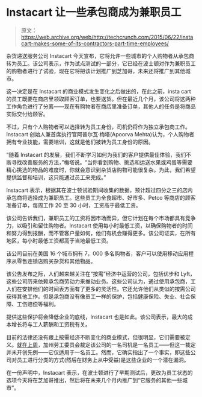 # Instacart 让一些承包商成为兼职员工

> 原文：<https://web.archive.org/web/http://techcrunch.com/2015/06/22/instacart-makes-some-of-its-contractors-part-time-employees/>

杂货递送服务公司 Instacart 今天宣布，它将允许一些城市的个人购物者从承包商转为员工。该公司表示，作为试点测试的一部分，它已经在波士顿对作为兼职员工的购物者进行了试验，现在它将把该计划推广到芝加哥，未来还将推广到其他城市。

这一决定是在 Instacart 的商业模式发生变化之后做出的，在此之前，insta cart 的员工既要在商店里领取顾客订单，也要送货。但在最近几个月，该公司将这两种工作角色进行了分离——现在有购物者在商店里准备订单，其他人的任务是将商品实际交付给顾客。

不过，只有个人购物者可以选择转为员工身份，司机仍将作为独立承包商工作。Instacart 创始人兼首席执行官阿普尔瓦·梅塔(Apoorva Mehta)认为，个人购物者拥有专业技能，需要培训，这就是他们被转为员工身份的原因。

“随着 Instacart 的发展，我们不断学习如何为我们的客户提供最佳体验，我们不断寻找改善服务的方法，”梅塔说。“当你看到购物、挑选和运送水果或鸡蛋等需要精心挑选的物品的难度时，你就会意识到杂货店购物可能很复杂。为此，我们希望提供监督和培训，这只能通过员工来完成。”

Instacart 表示，根据其在波士顿试验期间收集的数据，预计超过四分之三的店内承包商将选择成为兼职员工。这些员工为全食超市、好市多、Petco 等商店的顾客准备订单，每周工作 20 至 30 小时，工资高于最低工资。

该公司告诉我们，兼职员工的工资将因市场而异，但它计划在每个市场都具有竞争力，以吸引和留住购物者。Instacart 使用每小时最低工资，以确保购物者的时间和努力得到报酬，而不管客户量如何，他们有机会赚得更多。该公司证实，在所有地区，每小时最低工资都高于当地最低工资。

该公司目前在美国 16 个城市拥有 7，000 多名购物者，客户可以使用移动应用程序从零售连锁店购买杂货和其他物品。

该公告发布之际，人们越来越关注在“按需”经济中运营的公司，包括优步和 Lyft，这些公司历来依赖承包商劳动力来推动业务。这些公司认为，通过使用承包商，工人们在安排他们的时间表方面有了更多的灵活性。它还允许他们从类似的按需公司获得其他工作。但是承包商没有像员工一样的保护，包括健康保险、失业、社会保障、工伤赔偿等福利。

提供这些保护将会降低企业的底线，Instacart 也是如此。该公司表示，最大的成本增长将与工人薪酬和工资税有关。

目前的法律还没有跟上按需经济不断变化的商业模式，但很明显，它们需要被定义。[就在上周](https://web.archive.org/web/20220819123410/https://beta.techcrunch.com/2015/06/17/so-about-that-uber-ruling/#.s2agxy:y3GR)，加州劳工委员会裁定该公司的一名司机是一名员工——但这一裁定并未开创先例——它仅适用于一名员工。然而，它确实指出了一个事实，即这些公司对员工进行分类的方式(然后在财务上从中受益)是这些企业的一个潜在漏洞。

在一份声明中，Instacart 表示，在波士顿进行了早期测试后，更改为员工状态的选项今天将在芝加哥推出，然后将在未来几个月内推广到“它服务的其他一些城市”。